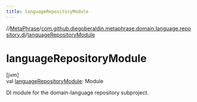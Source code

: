 ```yaml
---
title: languageRepositoryModule
---
```

//[MetaPhrase](../../index.html)/[com.github.diegoberaldin.metaphrase.domain.language.repository.di](index.html)/[languageRepositoryModule](language-repository-module.html)



# languageRepositoryModule



[jvm]\
val [languageRepositoryModule](language-repository-module.html): Module



DI module for the domain-language repository subproject.




